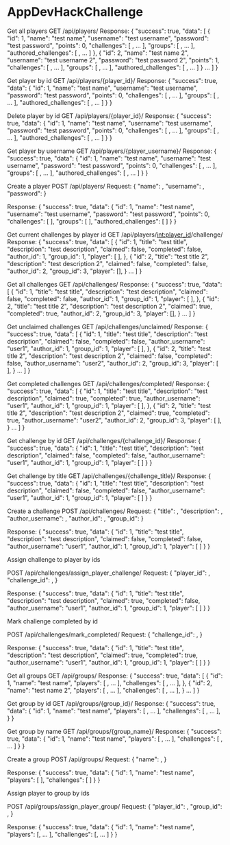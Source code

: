 # AppDevHackChallenge

Get all players
GET /api/players/
Response:
{
    "success": true,
    "data": [
        {
            "id": 1,
            "name": "test name",
            "username": "test username",
            "password": "test password",
            "points": 0,
            "challenges": [ <SERIALIZED CHALLENGE>, ... ],
            "groups": [ <SERIALIZED GROUP>, ... ],
            "authored_challenges": [ <SERIALIZED CHALLENGE>, ... ]
        },
        {
            "id": 2,
            "name": "test name 2",
            "username": "test username 2",
            "password": "test password 2",
            "points": 1,
            "challenges": [ <SERIALIZED CHALLENGE>, ... ],
            "groups": [ <SERIALIZED GROUP>, ... ],
            "authored_challenges": [ <SERIALIZED CHALLENGE>, ... ]
        }
        ...
    ]
}


Get player by id
GET /api/players/{player_id}/
Response:
{
    "success": true,
    "data": {
        "id": 1,
        "name": "test name",
        "username": "test username",
        "password": "test password",
        "points": 0,
        "challenges": [ <SERIALIZED CHALLENGE>, ... ],
        "groups": [ <SERIALIZED GROUP>, ... ],
        "authored_challenges": [ <SERIALIZED CHALLENGE>, ... ]
    }
}

Delete player by id
GET /api/players/{player_id}/
Response:
{
    "success": true,
    "data": {
        "id": 1,
        "name": "test name",
        "username": "test username",
        "password": "test password",
        "points": 0,
        "challenges": [ <SERIALIZED CHALLENGE>, ... ],
        "groups": [ <SERIALIZED GROUP>, ... ],
        "authored_challenges": [ <SERIALIZED CHALLENGE>, ... ]
    }
}

Get player by username
GET /api/players/{player_username}/
Response:
{
    "success": true,
    "data": {
        "id": 1,
        "name": "test name",
        "username": "test username",
        "password": "test password",
        "points": 0,
        "challenges": [ <SERIALIZED CHALLENGE>, ... ],
        "groups": [ <SERIALIZED GROUP>, ... ],
        "authored_challenges": [ <SERIALIZED CHALLENGE>, ... ]
    }
}


Create a player
POST /api/players/
Request: 
{
    "name": <USER INPUT>,
    "username": <USER INPUT>,
    "password": <USER INPUT>
}

Response:
{
    "success": true,
    "data": {
        "id": 1,
        "name": "test name",
        "username": "test username",
        "password": "test password",
        "points": 0,
        "challenges": [  ],
        "groups": [  ],
        "authored_challenges": [  ]
    }
}


Get current challenges by player id
GET /api/players/<int:player_id>/challenge/
Response:
{
    "success": true,
    "data": [
        {
            "id": 1,
            "title": "test title",
            "description": "test description",
            "claimed": false,
            "completed": false,
            "author_id": 1,
            "group_id": 1,
            "player": [ <SERIALIZED PLAYER>],
        },
        {
            "id": 2,
            "title": "test title 2",
            "description": "test description 2",
            "claimed": false,
            "completed": false,
            "author_id": 2,
            "group_id": 3,
            "player": [<SERIALIZED PLAYER>],
        }
        ...
    ]
}


Get all challenges
GET /api/challenges/
Response:
{
    "success": true,
    "data": [
        {
            "id": 1,
            "title": "test title",
            "description": "test description",
            "claimed": false,
            "completed": false,
            "author_id": 1,
            "group_id": 1,
            "player": [ <SERIALIZED PLAYER>],
        },
        {
            "id": 2,
            "title": "test title 2",
            "description": "test description 2",
            "claimed": true,
            "completed": true,
            "author_id": 2,
            "group_id": 3,
            "player": [<SERIALIZED PLAYER>],
        }
        ...
    ]
}

Get unclaimed challenges
GET /api/challenges/unclaimed/
Response:
{
    "success": true,
    "data": [
        {
            "id": 1,
            "title": "test title",
            "description": "test description",
            "claimed": false,
            "completed": false,
            "author_username": "user1",
            "author_id": 1,
            "group_id": 1,
            "player": [ ],
        },
        {
            "id": 2,
            "title": "test title 2",
            "description": "test description 2",
            "claimed": false,
            "completed": false,
            "author_username": "user2",
            "author_id": 2,
            "group_id": 3,
            "player": [ ],
        }
        ...
    ]
}


Get completed challenges
GET /api/challenges/completed/
Response:
{
    "success": true,
    "data": [
        {
            "id": 1,
            "title": "test title",
            "description": "test description",
            "claimed": true,
            "completed": true,
            "author_username": "user1",
            "author_id": 1,
            "group_id": 1,
            "player": [ <SERIALIZED PLAYER>],
        },
        {
            "id": 2,
            "title": "test title 2",
            "description": "test description 2",
            "claimed": true,
            "completed": true,
            "author_username": "user2",
            "author_id": 2,
            "group_id": 3,
            "player": [<SERIALIZED PLAYER> ],
        }
        ...
    ]
}


Get challenge by id
GET /api/challenges/{challenge_id}/
Response:
{
    "success": true,
    "data": {
        "id": 1,
        "title": "test title",
        "description": "test description",
        "claimed": false,
        "completed": false,
        "author_username": "user1",
        "author_id": 1,
        "group_id": 1,
        "player": [ <SERIALIZED PLAYER>]
    }
}




Get challenge by title
GET /api/challenges/{challenge_title}/
Response:
{
    "success": true,
    "data": {
        "id": 1,
        "title": "test title",
        "description": "test description",
        "claimed": false,
        "completed": false,
        "author_username": "user1",
        "author_id": 1,
        "group_id": 1,
        "player": [ <SERIALIZED PLAYER>]
    }
}


Create a challenge
POST /api/challenges/
Request: 
{
    "title": <USER INPUT>,
    "description": <USER INPUT>,
    "author_username": <USER INPUT>,
    "author_id": <USER INPUT>,
    "group_id": <USER INPUT>
}

Response:
{
    "success": true,
    "data": {
        "id": 1,
        "title": "test title",
        "description": "test description",
        "claimed": false,
        "completed": false,
        "author_username": "user1",
        "author_id": 1,
        "group_id": 1,
        "player": [ ]
    }
}


Assign challenge to player by ids

POST /api/challenges/assign_player_challenge/
Request: 
{
    "player_id": <USER INPUT>,
    "challenge_id": <USER INPUT>,
}

Response:
{
    "success": true,
    "data": {
        "id": 1,
        "title": "test title",
        "description": "test description",
        "claimed": true,
        "completed": false,
        "author_username": "user1",
        "author_id": 1,
        "group_id": 1,
        "player": [<SERIALIZED PLAYER> ]
    }
}

Mark challenge completed by id

POST /api/challenges/mark_completed/
Request: 
{
    "challenge_id": <USER INPUT>,
}

Response:
{
    "success": true,
    "data": {
        "id": 1,
        "title": "test title",
        "description": "test description",
        "claimed": true,
        "completed": true,
        "author_username": "user1",
        "author_id": 1,
        "group_id": 1,
        "player": [<SERIALIZED PLAYER> ]
    }
}

Get all groups
GET /api/groups/
Response:
{
    "success": true,
    "data": [
        {
            "id": 1,
            "name": "test name",
            "players": [ <SERIALIZED PLAYER>, ... ],
            "challenges": [ <SERIALIZED CHALLENGE>, ... ],
        },
        {
            "id": 2,
            "name": "test name 2",
            "players": [ <SERIALIZED PLAYER>, ... ],
            "challenges": [ <SERIALIZED CHALLENGE>, ... ],
        }
        ...
    ]
}


Get group by id
GET /api/groups/{group_id}/
Response:
{
    "success": true,
    "data": {
        "id": 1,
        "name": "test name",
        "players": [ <SERIALIZED PLAYER>, ... ],
        "challenges": [ <SERIALIZED CHALLENGE>, ... ],
    }
}

Get group by name
GET /api/groups/{group_name}/
Response:
{
    "success": true,
    "data": {
        "id": 1,
        "name": "test name",
        "players": [ <SERIALIZED PLAYER>, ... ],
        "challenges": [ <SERIALIZED CHALLENGE>, ... ]
    }
}

Create a group
POST /api/groups/
Request: 
{
    "name": <USER INPUT>,
}

Response:
{
    "success": true,
    "data": {
        "id": 1,
        "name": "test name",
        "players": [ ],
        "challenges": [ ]
    }
}


Assign player to group by ids

POST /api/groups/assign_player_group/
Request: 
{
    "player_id": <USER INPUT>,
    "group_id": <USER INPUT>,
}

Response:
{
    "success": true,
    "data": {
        "id": 1,
        "name": "test name",
        "players": [<SERIALIZED PLAYER>, ... ],
        "challenges": [<SERIALIZED CHALLENGE>, ...  ]
    }
}